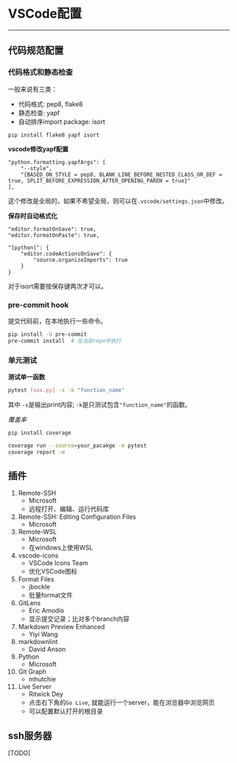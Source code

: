 # VSCode配置
<!-- toc -->
-----

## 代码规范配置
### 代码格式和静态检查
一般来说有三类：
- 代码格式: pep8, flake8
- 静态检查: yapf
- 自动排序import package: isort
```pip
pip install flake8 yapf isort
```

**vscode修改yapf配置**

```
"python.formatting.yapfArgs": [
    "--style",
    "{BASED_ON_STYLE = pep8, BLANK_LINE_BEFORE_NESTED_CLASS_OR_DEF = true, SPLIT_BEFORE_EXPRESSION_AFTER_OPENING_PAREN = true}"
],

```
这个修改是全局的，如果不希望全局，则可以在`.vscode/settings.json`中修改。

**保存时自动格式化**

```
"editor.formatOnSave": true,
"editor.formatOnPaste": true,
```
```
"[python]": {
    "editor.codeActionsOnSave": {
        "source.organizeImports": true
    }
}
```
对于isort需要按保存键两次才可以。

### pre-commit hook
提交代码前，在本地执行一些命令。
```bash
pip install -U pre-commit
pre-commit install  # 在当前repo中执行
```

### 单元测试
**测试单一函数**
```bash
pytest [xxx.py] -s -k "function_name"
```
其中 `-s`是输出print内容; `-k`是只测试包含`"function_name"`的函数。

*覆盖率*
```bash
pip install coverage
```
```bash
coverage run --source=your_pacakge -m pytest
coverage report -m
```

## 插件
1. Remote-SSH
    - Microsoft
    - 远程打开、编辑、运行代码库
1. Remote-SSH: Editing Configuration Files
    - Microsoft
1. Remote-WSL
    - Microsoft
    - 在windows上使用WSL
1. vscode-icons
    - VSCode Icons Team
    - 优化VSCode图标
1. Format Files
    - jbockle
    - 批量format文件
1. GitLens
    - Eric Amodio
    - 显示提交记录；比对多个branch内容
1. Markdown Preview Enhanced
    - Yiyi Wang
1. markdownlint
    - David Anson
1. Python
    - Microsoft
1. Git Graph
    - mhutchie
1. Live Server
    - Ritwick Dey
    - 点击右下角的`Go Live`, 就能运行一个server，能在浏览器中浏览网页
    - 可以配置默认打开的根目录

## ssh服务器
[TODO]